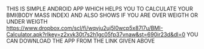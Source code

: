 THIS IS SIMPLE ANDROID APP WHICH HELPS YOU TO CALCULATE YOUR BMI(BODY MASS INDEX) AND ALSO SHOWS IF YOU ARE OVER WEIGTH OR UNDER WEIGTH
https://www.dropbox.com/scl/fi/wqvju2uj5l0wcp5x87l7u/BMI-Calculator.apk?rlkey=z2xvk30t7s2h1gc05fp37vnaw&st=690ir23d&dl=0
YOU CAN DOWNLOAD THE APP FROM THE LINK GIVEN ABOVE
